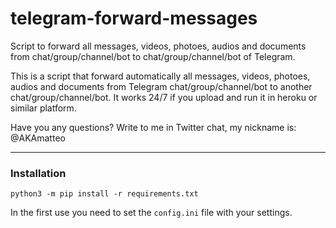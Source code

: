 # telegram-forward-messages
Script to forward all messages, videos, photoes, audios and documents from chat/group/channel/bot to chat/group/channel/bot of Telegram.

This is a script that forward automatically all messages, videos, photoes, audios and documents from Telegram chat/group/channel/bot to another chat/group/channel/bot.
It works 24/7 if you upload and run it in heroku or similar platform.

Have you any questions? Write to me in Twitter chat, my nickname is: @AKAmatteo

---------

### Installation

`python3 -m pip install -r requirements.txt`

In the first use you need to set the `config.ini` file with your settings.
